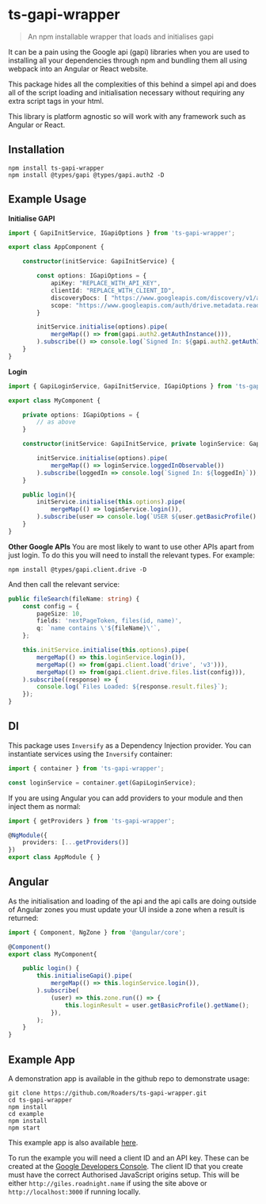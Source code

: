 # ts-gapi-wrapper
> An npm installable wrapper that loads and initialises gapi

It can be a pain using the Google api (gapi) libraries when you are used to installing all your dependencies through npm and bundling them all using webpack into an Angular or React website.

This package hides all the complexities of this behind a simpel api and does all of the script loading and initialisation necessary without requiring any extra script tags in your html.

This library is platform agnostic so will work with any framework such as Angular or React.

## Installation

```
npm install ts-gapi-wrapper
npm install @types/gapi @types/gapi.auth2 -D
```

## Example Usage

**Initialise GAPI**

```typescript
import { GapiInitService, IGapiOptions } from 'ts-gapi-wrapper';

export class AppComponent {

    constructor(initService: GapiInitService) {

        const options: IGapiOptions = {
            apiKey: "REPLACE_WITH_API_KEY",
            clientId: "REPLACE_WITH_CLIENT_ID",
            discoveryDocs: [ "https://www.googleapis.com/discovery/v1/apis/drive/v3/rest" ],
            scope: "https://www.googleapis.com/auth/drive.metadata.readonly",
        }

        initService.initialise(options).pipe(
            mergeMap(() => from(gapi.auth2.getAuthInstance())),
        ).subscribe(() => console.log(`Signed In: ${gapi.auth2.getAuthInstance().isSignedIn.get()}`));
    }
}
```


**Login**

```typescript
import { GapiLoginService, GapiInitService, IGapiOptions } from 'ts-gapi-wrapper';

export class MyComponent {

    private options: IGapiOptions = {
        // as above
    }

    constructor(initService: GapiInitService, private loginService: GapiLoginService) {

        initService.initialise(options).pipe(
            mergeMap(() => loginService.loggedInObservable())
        ).subscribe(loggedIn => console.log(`Signed In: ${loggedIn}`));
    }

    public login(){
        initService.initialise(this.options).pipe(
            mergeMap(() => loginService.login()),
        ).subscribe(user => console.log(`USER ${user.getBasicProfile().getName()}`));
    }
}
```
**Other Google APIs**
You are most likely to want to use other APIs apart from just login. To do this you will need to install the relevant types. For example:
```
npm install @types/gapi.client.drive -D
```
And then call the relevant service:
```typescript
public fileSearch(fileName: string) {
    const config = {
        pageSize: 10,
        fields: 'nextPageToken, files(id, name)',
        q: `name contains \'${fileName}\'`,
    };

    this.initService.initialise(this.options).pipe(
        mergeMap(() => this.loginService.login()),
        mergeMap(() => from(gapi.client.load('drive', 'v3'))),
        mergeMap(() => from(gapi.client.drive.files.list(config))),
    ).subscribe((response) => {
        console.log(`Files Loaded: ${response.result.files}`);
    });
}
```

## DI
This package uses `Inversify` as a Dependency Injection provider. You can instantiate services using the `Inversify` container:
```typescript
import { container } from 'ts-gapi-wrapper';

const loginService = container.get(GapiLoginService);
```
If you are using Angular you can add providers to your module and then inject them as normal:
```typescript
import { getProviders } from 'ts-gapi-wrapper';

@NgModule({
    providers: [...getProviders()]
})
export class AppModule { }
```

## Angular
As the initialisation and loading of the api and the api calls are doing outside of Angular zones you must update your UI inside a zone when a result is returned:

```typescript
import { Component, NgZone } from '@angular/core';

@Component()
export class MyComponent{

    public login() {
        this.initialiseGapi().pipe(
            mergeMap(() => this.loginService.login()),
        ).subscribe(
            (user) => this.zone.run(() => {
                this.loginResult = user.getBasicProfile().getName();
            }),
        );
    }
}
```

## Example App

A demonstration app is available in the github repo to demonstrate usage:

```
git clone https://github.com/Roaders/ts-gapi-wrapper.git
cd ts-gapi-wrapper
npm install
cd example
npm install
npm start
```
This example app is also available [here](http://giles.roadnight.name/gapi-wrapper/).

To run the example you will need a client ID and an API key. These can be created at the [Google Developers Console](https://console.developers.google.com). The client ID that you create must have the correct Authorised JavaScript origins setup. This will be either `http://giles.roadnight.name` if using the site above or `http://localhost:3000` if running locally.